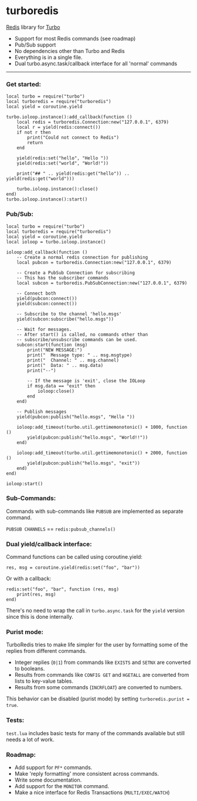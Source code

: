 turboredis
===========

[Redis](http://redis.io) library for [Turbo](https://github.com/kernelsauce/turbo)


- Support for most Redis commands (see roadmap)
- Pub/Sub support
- No dependencies other than Turbo and Redis
- Everything is in a single file.
- Dual turbo.async.task/callback interface for all 'normal' commands

----------

### Get started:

	local turbo = require("turbo")
	local turboredis = require("turboredis")
	local yield = coroutine.yield
	
	turbo.ioloop.instance():add_callback(function () 
		local redis = turboredis.Connection:new("127.0.0.1", 6379)	
		local r = yield(redis:connect())
		if not r then
			print("Could not connect to Redis")
			return
		end
		
		yield(redis:set("hello", "Hello "))
		yield(redis:set("world", "World!"))

		print("## " .. yield(redis:get("hello")) .. yield(redis:get("world")))

		turbo.ioloop.instance():close()
	end)
	turbo.ioloop.instance():start()


### Pub/Sub:

	local turbo = require("turbo")
	local turboredis = require("turboredis")
	local yield = coroutine.yield
	local ioloop = turbo.ioloop.instance()

	ioloop:add_callback(function () 
		-- Create a normal redis connection for publishing
		local pubcon = turboredis.Connection:new("127.0.0.1", 6379)	
		
		-- Create a PubSub Connection for subscribing
		-- This has the subscriber commands
		local subcon = turboredis.PubSubConnection:new("127.0.0.1", 6379)

		-- Connect both
		yield(pubcon:connect())
		yield(subcon:connect())

		-- Subscribe to the channel 'hello.msgs'
		yield(subcon:subscribe("hello.msgs"))

		-- Wait for messages.
		-- After start() is called, no commands other than
		-- subscribe/unsubscribe commands can be used.
		subcon:start(function (msg)
			print("NEW MESSAGE:")
			print("  Message type: " .. msg.msgtype)	
			print("  Channel: " .. msg.channel)
			print("  Data: " .. msg.data)
			print("--")

			-- If the message is 'exit', close the IOLoop
			if msg.data == "exit" then
				ioloop:close()
			end
		end)

		-- Publish messages
		yield(pubcon:publish("hello.msgs", "Hello "))
		
		ioloop:add_timeout(turbo.util.gettimemonotonic() + 1000, function () 
			yield(pubcon:publish("hello.msgs", "World!!"))
		end)

		ioloop:add_timeout(turbo.util.gettimemonotonic() + 2000, function () 
			yield(pubcon:publish("hello.msgs", "exit"))
		end)
	end)

	ioloop:start()


### Sub-Commands:

Commands with sub-commands like `PUBSUB` are implemented as separate command.

`PUBSUB CHANNELS` == `redis:pubsub_channels()`


### Dual yield/callback interface:

Command functions can be called using coroutine.yield:

	res, msg = coroutine.yield(redis:set("foo", "bar"))

Or with a callback:
	
	redis:set("foo", "bar", function (res, msg) 
		print(res, msg)
	end)

There's no need to wrap the call in `turbo.async.task` for the `yield` version
since this is done internally.


### Purist mode:

TurboRedis tries to make life simpler for the user by formatting
some of the replies from different commands.

- Integer replies (`0|1`) from commands like `EXISTS` and `SETNX`
  are converted to booleans.
- Results from commands like `CONFIG GET` and `HGETALL` 
  are converted from lists to key-value tables.
- Results from some commands (`INCRFLOAT`) are converted to numbers.

This behavior can be disabled (purist mode) by setting `turboredis.purist = true`.


### Tests:

`test.lua` includes basic tests for many of the commands available but still needs a lot of work.


### Roadmap:

- Add support for `PF*` commands.
- Make 'reply formatting' more consistent across commands.
- Write some documentation.
- Add support for the `MONITOR` command.
- Make a nice interface for Redis Transactions (`MULTI/EXEC/WATCH`)
